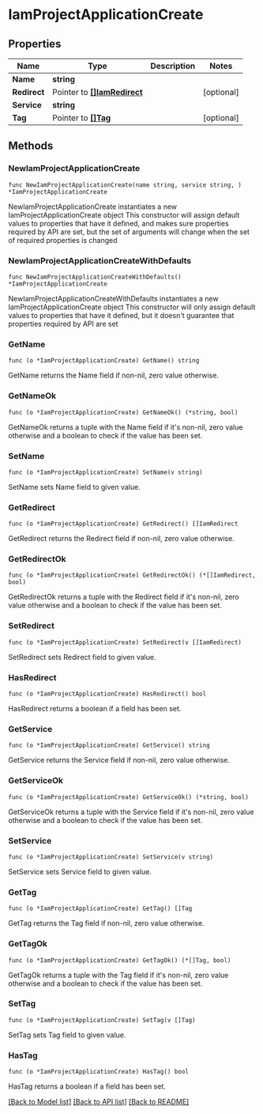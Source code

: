 # IamProjectApplicationCreate

## Properties

Name | Type | Description | Notes
------------ | ------------- | ------------- | -------------
**Name** | **string** |  | 
**Redirect** | Pointer to [**[]IamRedirect**](IamRedirect.md) |  | [optional] 
**Service** | **string** |  | 
**Tag** | Pointer to [**[]Tag**](Tag.md) |  | [optional] 

## Methods

### NewIamProjectApplicationCreate

`func NewIamProjectApplicationCreate(name string, service string, ) *IamProjectApplicationCreate`

NewIamProjectApplicationCreate instantiates a new IamProjectApplicationCreate object
This constructor will assign default values to properties that have it defined,
and makes sure properties required by API are set, but the set of arguments
will change when the set of required properties is changed

### NewIamProjectApplicationCreateWithDefaults

`func NewIamProjectApplicationCreateWithDefaults() *IamProjectApplicationCreate`

NewIamProjectApplicationCreateWithDefaults instantiates a new IamProjectApplicationCreate object
This constructor will only assign default values to properties that have it defined,
but it doesn't guarantee that properties required by API are set

### GetName

`func (o *IamProjectApplicationCreate) GetName() string`

GetName returns the Name field if non-nil, zero value otherwise.

### GetNameOk

`func (o *IamProjectApplicationCreate) GetNameOk() (*string, bool)`

GetNameOk returns a tuple with the Name field if it's non-nil, zero value otherwise
and a boolean to check if the value has been set.

### SetName

`func (o *IamProjectApplicationCreate) SetName(v string)`

SetName sets Name field to given value.


### GetRedirect

`func (o *IamProjectApplicationCreate) GetRedirect() []IamRedirect`

GetRedirect returns the Redirect field if non-nil, zero value otherwise.

### GetRedirectOk

`func (o *IamProjectApplicationCreate) GetRedirectOk() (*[]IamRedirect, bool)`

GetRedirectOk returns a tuple with the Redirect field if it's non-nil, zero value otherwise
and a boolean to check if the value has been set.

### SetRedirect

`func (o *IamProjectApplicationCreate) SetRedirect(v []IamRedirect)`

SetRedirect sets Redirect field to given value.

### HasRedirect

`func (o *IamProjectApplicationCreate) HasRedirect() bool`

HasRedirect returns a boolean if a field has been set.

### GetService

`func (o *IamProjectApplicationCreate) GetService() string`

GetService returns the Service field if non-nil, zero value otherwise.

### GetServiceOk

`func (o *IamProjectApplicationCreate) GetServiceOk() (*string, bool)`

GetServiceOk returns a tuple with the Service field if it's non-nil, zero value otherwise
and a boolean to check if the value has been set.

### SetService

`func (o *IamProjectApplicationCreate) SetService(v string)`

SetService sets Service field to given value.


### GetTag

`func (o *IamProjectApplicationCreate) GetTag() []Tag`

GetTag returns the Tag field if non-nil, zero value otherwise.

### GetTagOk

`func (o *IamProjectApplicationCreate) GetTagOk() (*[]Tag, bool)`

GetTagOk returns a tuple with the Tag field if it's non-nil, zero value otherwise
and a boolean to check if the value has been set.

### SetTag

`func (o *IamProjectApplicationCreate) SetTag(v []Tag)`

SetTag sets Tag field to given value.

### HasTag

`func (o *IamProjectApplicationCreate) HasTag() bool`

HasTag returns a boolean if a field has been set.


[[Back to Model list]](../README.md#documentation-for-models) [[Back to API list]](../README.md#documentation-for-api-endpoints) [[Back to README]](../README.md)


